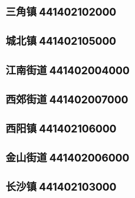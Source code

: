 # 三角镇 441402102000
# 城北镇 441402105000
# 江南街道 441402004000
# 西郊街道 441402007000
# 西阳镇 441402106000
# 金山街道 441402006000
# 长沙镇 441402103000
